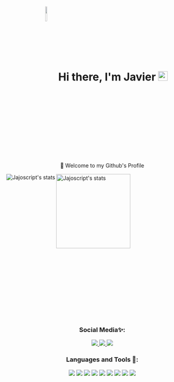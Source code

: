 <div align="center">
   <h1>
      <span>
         <img display="inline-block" align="middle" src="https://cdn.discordapp.com/attachments/570952602355761162/821467773946560552/DGg4koxXUAE_h1t.png" width=10% height=10%         /></span>
         Hi there, I'm Javier
      <img src="https://media.giphy.com/media/hvRJCLFzcasrR4ia7z/giphy.gif" width="25px">
   </h1>
   
   <p> 🐬 Welcome to my Github's Profile</p>
</div>

<div align="left">
   <a>
      <img src="https://github-readme-stats.vercel.app/api?username=jajoscript&count_private=true&show_icons=true&theme=synthwave&hide_border=true&locale=es" alt="Jajoscript's         stats" align="left" />
   </a>

   <a>
      <img height=195px src="https://github-readme-stats.vercel.app/api/top-langs/?username=jajoscript&hide=javascript,html&theme=synthwave&hide_border=true&locale=es" alt="Jajoscript's           stats" align="center" />
   </a>
</div>

<br><br><br><br><br><br><br><br>

<div align="center">
   <br/>
   <h3 align="center">Social Media✨:</h3>
   
   <a href="https://open.spotify.com/user/jyx0evb84wd3kriql8jckptee">
      <img src="https://img.icons8.com/nolan/64/spotify.png"/>
   </a>
   <a href="https://www.linkedin.com/in/javier-almarza-bucarey/">
     <img src="https://img.icons8.com/nolan/64/linkedin.png"/>
   </a>
   <a href="https://www.instagram.com/_.javier.almarza/">
     <img src="https://img.icons8.com/nolan/64/instagram-new.png"/>
   </a>   
</div>

<div align="center">
   <h3 align="center">Languages and Tools 💾:</h3>
     
    
   <a><img src="https://img.icons8.com/nolan/64/java-coffee-cup-logo.png"/></a>
   <a><img src="https://img.icons8.com/nolan/64/copyright.png"/></a>
   <a><img src="https://img.icons8.com/nolan/64/javascript.png"/></a>
   <a><img src="https://img.icons8.com/nolan/64/css-filetype.png"/></a>
   <a><img src="https://img.icons8.com/nolan/64/html-5.png"/></a>
   <a><img src="https://img.icons8.com/nolan/64/python.png"/></a>
   <a><img src="https://img.icons8.com/nolan/64/mysql.png"/></a>
   <a><img src="https://img.icons8.com/nolan/64/react-native.png"/></a>
   <a><img src="https://img.icons8.com/nolan/64/visual-studio-code-2019.png"/></a>
</div>


<!-- 
[![willianrod's wakatime stats](https://github-readme-stats.vercel.app/api/wakatime?username=jajoscript&theme=synthwave)](https://github.com/jajoscript/github-readme-stats)
-->
